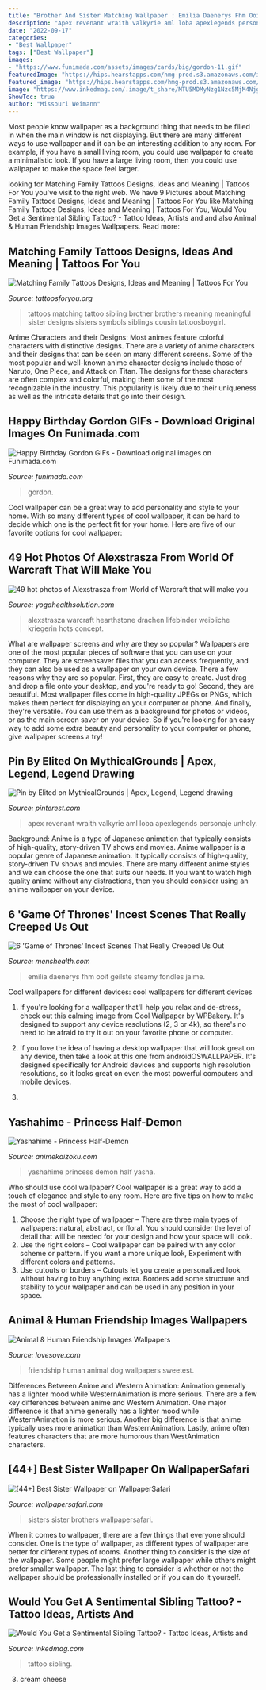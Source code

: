 ```yaml
---
title: "Brother And Sister Matching Wallpaper : Emilia Daenerys Fhm Ooit Geilste Steamy Fondles Jaime"
description: "Apex revenant wraith valkyrie aml loba apexlegends personaje unholy"
date: "2022-09-17"
categories:
- "Best Wallpaper"
tags: ["Best Wallpaper"]
images:
- "https://www.funimada.com/assets/images/cards/big/gordon-11.gif"
featuredImage: "https://hips.hearstapps.com/hmg-prod.s3.amazonaws.com/images/dany-brother-1550030577.jpg?crop=1xw:1xh;center,top&amp;resize=480:*"
featured_image: "https://hips.hearstapps.com/hmg-prod.s3.amazonaws.com/images/dany-brother-1550030577.jpg?crop=1xw:1xh;center,top&amp;resize=480:*"
image: "https://www.inkedmag.com/.image/t_share/MTU5MDMyNzg1Nzc5MjM4Njgw/subling-feat.jpg"
ShowToc: true
author: "Missouri Weimann"
---
```



Most people know wallpaper as a background thing that needs to be filled in when the main window is not displaying. But there are many different ways to use wallpaper and it can be an interesting addition to any room. For example, if you have a small living room, you could use wallpaper to create a minimalistic look. If you have a large living room, then you could use wallpaper to make the space feel larger.

	

		
looking for Matching Family Tattoos Designs, Ideas and Meaning | Tattoos For You you've visit to the right web. We have 9 Pictures about Matching Family Tattoos Designs, Ideas and Meaning | Tattoos For You like Matching Family Tattoos Designs, Ideas and Meaning | Tattoos For You, Would You Get a Sentimental Sibling Tattoo? - Tattoo Ideas, Artists and and also Animal &amp; Human Friendship Images Wallpapers. Read more:
		
    
## Matching Family Tattoos Designs, Ideas And Meaning | Tattoos For You

<img loading=lazy src="https://www.tattoosforyou.org/wp-content/uploads/2017/11/Matching-Family-Tattoo-300x300.jpg" onerror="this.onerror=null;this.src='https://tse3.mm.bing.net/th?id=OIP.LZrTj3P-4vHPAfIynREEcAAAAA&amp;pid=15.1';" alt="Matching Family Tattoos Designs, Ideas and Meaning | Tattoos For You">

_Source: tattoosforyou.org_

>tattoos matching tattoo sibling brother brothers meaning meaningful sister designs sisters symbols siblings cousin tattoosboygirl. 

	

Anime Characters and their Designs: Most animes feature colorful characters with distinctive designs.
There are a variety of anime characters and their designs that can be seen on many different screens. Some of the most popular and well-known anime character designs include those of Naruto, One Piece, and Attack on Titan. The designs for these characters are often complex and colorful, making them some of the most recognizable in the industry. This popularity is likely due to their uniqueness as well as the intricate details that go into their design.

    
## Happy Birthday Gordon GIFs - Download Original Images On Funimada.com

<img loading=lazy src="https://www.funimada.com/assets/images/cards/big/gordon-11.gif" onerror="this.onerror=null;this.src='https://tse1.mm.bing.net/th?id=OIP.VMtG8L-QojAgkiKmTjJMUgHaHa&amp;pid=15.1';" alt="Happy Birthday Gordon GIFs - Download original images on Funimada.com">

_Source: funimada.com_

>gordon. 

	

Cool wallpaper can be a great way to add personality and style to your home. With so many different types of cool wallpaper, it can be hard to decide which one is the perfect fit for your home. Here are five of our favorite options for cool wallpaper: 

    
## 49 Hot Photos Of Alexstrasza From World Of Warcraft That Will Make You

<img loading=lazy src="https://yogahealthsolution.com/wp-content/uploads/2019/11/alexstrasza-facts_5522_31_red-dress-1024x1024.jpg" onerror="this.onerror=null;this.src='https://tse2.mm.bing.net/th?id=OIP.aCicwy6vqzFL8NcogRHqRAHaHa&amp;pid=15.1';" alt="49 hot photos of Alexstrasza from World of Warcraft that will make you">

_Source: yogahealthsolution.com_

>alexstrasza warcraft hearthstone drachen lifebinder weibliche kriegerin hots concept. 

	

What are wallpaper screens and why are they so popular?
Wallpapers are one of the most popular pieces of software that you can use on your computer. They are screensaver files that you can access frequently, and they can also be used as a wallpaper on your own device. There a few reasons why they are so popular. First, they are easy to create. Just drag and drop a file onto your desktop, and you're ready to go! Second, they are beautiful. Most wallpaper files come in high-quality JPEGs or PNGs, which makes them perfect for displaying on your computer or phone. And finally, they're versatile. You can use them as a background for photos or videos, or as the main screen saver on your device. So if you're looking for an easy way to add some extra beauty and personality to your computer or phone, give wallpaper screens a try!

    
## Pin By Elited On MythicalGrounds | Apex, Legend, Legend Drawing

<img loading=lazy src="https://i.pinimg.com/736x/7d/bb/18/7dbb1884fd1fd06d534e0bbf694eace1.jpg" onerror="this.onerror=null;this.src='https://tse1.mm.bing.net/th?id=OIP.CUpJGw3JDNRw5YVXyP8OuAHaKd&amp;pid=15.1';" alt="Pin by Elited on MythicalGrounds | Apex, Legend, Legend drawing">

_Source: pinterest.com_

>apex revenant wraith valkyrie aml loba apexlegends personaje unholy. 

	

Background: Anime is a type of Japanese animation that typically consists of high-quality, story-driven TV shows and movies.
Anime wallpaper is a popular genre of Japanese animation. It typically consists of high-quality, story-driven TV shows and movies. There are many different anime styles and we can choose the one that suits our needs. If you want to watch high quality anime without any distractions, then you should consider using an anime wallpaper on your device.

    
## 6 &#039;Game Of Thrones&#039; Incest Scenes That Really Creeped Us Out

<img loading=lazy src="https://hips.hearstapps.com/hmg-prod.s3.amazonaws.com/images/dany-brother-1550030577.jpg?crop=1xw:1xh;center,top&amp;resize=480:*" onerror="this.onerror=null;this.src='https://tse3.mm.bing.net/th?id=OIP.D6ADu0uBONv4H0mnaQWbWQHaE8&amp;pid=15.1';" alt="6 &#039;Game of Thrones&#039; Incest Scenes That Really Creeped Us Out">

_Source: menshealth.com_

>emilia daenerys fhm ooit geilste steamy fondles jaime. 

	

Cool wallpapers for different devices:
cool wallpapers for different devices 

1. If you're looking for a wallpaper that'll help you relax and de-stress, check out this calming image from Cool Wallpaper by WPBakery. It's designed to support any device resolutions (2, 3 or 4k), so there's no need to be afraid to try it out on your favorite phone or computer.

2. If you love the idea of having a desktop wallpaper that will look great on any device, then take a look at this one from androidOSWALLPAPER. It's designed specifically for Android devices and supports high resolution resolutions, so it looks great on even the most powerful computers and mobile devices.

3.

    
## Yashahime - Princess Half-Demon

<img loading=lazy src="https://animekaizoku.com/wp-content/uploads/2020/10/yasha.jpg" onerror="this.onerror=null;this.src='https://tse4.mm.bing.net/th?id=OIP.YRK9ZOkvPO9lRkd6HqLHjgHaEK&amp;pid=15.1';" alt="Yashahime - Princess Half-Demon">

_Source: animekaizoku.com_

>yashahime princess demon half yasha. 

	

Who should use cool wallpaper?
Cool wallpaper is a great way to add a touch of elegance and style to any room. Here are five tips on how to make the most of cool wallpaper: 
1) Choose the right type of wallpaper – There are three main types of wallpapers: natural, abstract, or floral. You should consider the level of detail that will be needed for your design and how your space will look. 
2) Use the right colors – Cool wallpaper can be paired with any color scheme or pattern. If you want a more unique look, Experiment with different colors and patterns. 
3) Use cutouts or borders – Cutouts let you create a personalized look without having to buy anything extra. Borders add some structure and stability to your wallpaper and can be used in any position in your space.

    
## Animal &amp; Human Friendship Images Wallpapers

<img loading=lazy src="https://www.lovesove.com/wp-content/uploads/2016/08/Sweetest-love-and-friendship-with-dog.jpg" onerror="this.onerror=null;this.src='https://tse4.mm.bing.net/th?id=OIP.y-SM4fKAfX1VG-bDNa6rUAHaEK&amp;pid=15.1';" alt="Animal &amp; Human Friendship Images Wallpapers">

_Source: lovesove.com_

>friendship human animal dog wallpapers sweetest. 

	

Differences Between Anime and Western Animation: Animation generally has a lighter mood while WesternAnimation is more serious.
There are a few key differences between anime and Western Animation. One major difference is that anime generally has a lighter mood while WesternAnimation is more serious. Another big difference is that anime typically uses more animation than WesternAnimation. Lastly, anime often features characters that are more humorous than WestAnimation characters.

    
## [44+] Best Sister Wallpaper On WallpaperSafari

<img loading=lazy src="https://cdn.wallpapersafari.com/97/81/e3NjTV.jpg" onerror="this.onerror=null;this.src='https://tse4.mm.bing.net/th?id=OIP.SVr9lFuNnqtlkWB0jxikpAHaF7&amp;pid=15.1';" alt="[44+] Best Sister Wallpaper on WallpaperSafari">

_Source: wallpapersafari.com_

>sisters sister brothers wallpapersafari. 

	

When it comes to wallpaper, there are a few things that everyone should consider. One is the type of wallpaper, as different types of wallpaper are better for different types of rooms. Another thing to consider is the size of the wallpaper. Some people might prefer large wallpaper while others might prefer smaller wallpaper. The last thing to consider is whether or not the wallpaper should be professionally installed or if you can do it yourself.

    
## Would You Get A Sentimental Sibling Tattoo? - Tattoo Ideas, Artists And

<img loading=lazy src="https://www.inkedmag.com/.image/t_share/MTU5MDMyNzg1Nzc5MjM4Njgw/subling-feat.jpg" onerror="this.onerror=null;this.src='https://tse4.mm.bing.net/th?id=OIP.I0VoVDvgFwwetz5cD5VMUgHaF7&amp;pid=15.1';" alt="Would You Get a Sentimental Sibling Tattoo? - Tattoo Ideas, Artists and">

_Source: inkedmag.com_

>tattoo sibling. 

	

3. cream cheese 

